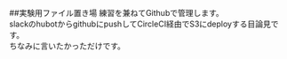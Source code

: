 ##実験用ファイル置き場
練習を兼ねてGithubで管理します。  
slackのhubotからgithubにpushしてCircleCI経由でS3にdeployする目論見です。  
ちなみに言いたかっただけです。  